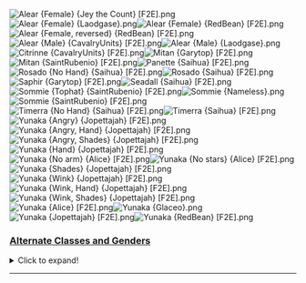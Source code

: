 ![Alear {Female} {Jey the Count} [F2E].png](https://raw.githubusercontent.com/Klokinator/FE-Repo/main/Portrait%20Repository/FE17%20Mugs%20(Engage)/Alear%20(Female)%20%7BJey%20the%20Count%7D%20%5BF2E%5D.png "Alear {Female} {Jey the Count} [F2E].png")![Alear {Female} {Laodgase}.png](https://raw.githubusercontent.com/Klokinator/FE-Repo/main/Portrait%20Repository/FE17%20Mugs%20(Engage)/Alear%20(Female)%20%7BLaodgase%7D.png "Alear {Female} {Laodgase}.png")![Alear {Female} {RedBean} [F2E].png](https://raw.githubusercontent.com/Klokinator/FE-Repo/main/Portrait%20Repository/FE17%20Mugs%20(Engage)/Alear%20(Female)%20%7BRedBean%7D%20%5BF2E%5D.png "Alear {Female} {RedBean} [F2E].png")![Alear {Female, reversed} {RedBean} [F2E].png](https://raw.githubusercontent.com/Klokinator/FE-Repo/main/Portrait%20Repository/FE17%20Mugs%20(Engage)/Alear%20(Female,%20reversed)%20%7BRedBean%7D%20%5BF2E%5D.png "Alear {Female, reversed} {RedBean} [F2E].png")![Alear {Male} {CavalryUnits} [F2E].png](https://raw.githubusercontent.com/Klokinator/FE-Repo/main/Portrait%20Repository/FE17%20Mugs%20(Engage)/Alear%20(Male)%20%7BCavalryUnits%7D%20%5BF2E%5D.png "Alear {Male} {CavalryUnits} [F2E].png")![Alear {Male} {Laodgase}.png](https://raw.githubusercontent.com/Klokinator/FE-Repo/main/Portrait%20Repository/FE17%20Mugs%20(Engage)/Alear%20(Male)%20%7BLaodgase%7D.png "Alear {Male} {Laodgase}.png")![Citrinne {CavalryUnits} [F2E].png](https://raw.githubusercontent.com/Klokinator/FE-Repo/main/Portrait%20Repository/FE17%20Mugs%20(Engage)/Citrinne%20%7BCavalryUnits%7D%20%5BF2E%5D.png "Citrinne {CavalryUnits} [F2E].png")![Mitan {Garytop} [F2E].png](https://raw.githubusercontent.com/Klokinator/FE-Repo/main/Portrait%20Repository/FE17%20Mugs%20(Engage)/Mitan%20%7BGarytop%7D%20%5BF2E%5D.png "Mitan {Garytop} [F2E].png")![Mitan {SaintRubenio} [F2E].png](https://raw.githubusercontent.com/Klokinator/FE-Repo/main/Portrait%20Repository/FE17%20Mugs%20(Engage)/Mitan%20%7BSaintRubenio%7D%20%5BF2E%5D.png "Mitan {SaintRubenio} [F2E].png")![Panette {Saihua} [F2E].png](https://raw.githubusercontent.com/Klokinator/FE-Repo/main/Portrait%20Repository/FE17%20Mugs%20(Engage)/Panette%20%7BSaihua%7D%20%5BF2E%5D.png "Panette {Saihua} [F2E].png")![Rosado {No Hand} {Saihua} [F2E].png](https://raw.githubusercontent.com/Klokinator/FE-Repo/main/Portrait%20Repository/FE17%20Mugs%20(Engage)/Rosado%20(No%20Hand)%20%7BSaihua%7D%20%5BF2E%5D.png "Rosado {No Hand} {Saihua} [F2E].png")![Rosado {Saihua} [F2E].png](https://raw.githubusercontent.com/Klokinator/FE-Repo/main/Portrait%20Repository/FE17%20Mugs%20(Engage)/Rosado%20%7BSaihua%7D%20%5BF2E%5D.png "Rosado {Saihua} [F2E].png")![Saphir {Garytop} [F2E].png](https://raw.githubusercontent.com/Klokinator/FE-Repo/main/Portrait%20Repository/FE17%20Mugs%20(Engage)/Saphir%20%7BGarytop%7D%20%5BF2E%5D.png "Saphir {Garytop} [F2E].png")![Seadall {Saihua} [F2E].png](https://raw.githubusercontent.com/Klokinator/FE-Repo/main/Portrait%20Repository/FE17%20Mugs%20(Engage)/Seadall%20%7BSaihua%7D%20%5BF2E%5D.png "Seadall {Saihua} [F2E].png")![Sommie {Tophat} {SaintRubenio} [F2E].png](https://raw.githubusercontent.com/Klokinator/FE-Repo/main/Portrait%20Repository/FE17%20Mugs%20(Engage)/Sommie%20(Tophat)%20%7BSaintRubenio%7D%20%5BF2E%5D.png "Sommie {Tophat} {SaintRubenio} [F2E].png")![Sommie {Nameless}.png](https://raw.githubusercontent.com/Klokinator/FE-Repo/main/Portrait%20Repository/FE17%20Mugs%20(Engage)/Sommie%20%7BNameless%7D.png "Sommie {Nameless}.png")![Sommie {SaintRubenio} [F2E].png](https://raw.githubusercontent.com/Klokinator/FE-Repo/main/Portrait%20Repository/FE17%20Mugs%20(Engage)/Sommie%20%7BSaintRubenio%7D%20%5BF2E%5D.png "Sommie {SaintRubenio} [F2E].png")![Timerra {No Hand} {Saihua} [F2E].png](https://raw.githubusercontent.com/Klokinator/FE-Repo/main/Portrait%20Repository/FE17%20Mugs%20(Engage)/Timerra%20(No%20Hand)%20%7BSaihua%7D%20%5BF2E%5D.png "Timerra {No Hand} {Saihua} [F2E].png")![Timerra {Saihua} [F2E].png](https://raw.githubusercontent.com/Klokinator/FE-Repo/main/Portrait%20Repository/FE17%20Mugs%20(Engage)/Timerra%20%7BSaihua%7D%20%5BF2E%5D.png "Timerra {Saihua} [F2E].png")![Yunaka {Angry} {Jopettajah} [F2E].png](https://raw.githubusercontent.com/Klokinator/FE-Repo/main/Portrait%20Repository/FE17%20Mugs%20(Engage)/Yunaka%20(Angry)%20%7BJopettajah%7D%20%5BF2E%5D.png "Yunaka {Angry} {Jopettajah} [F2E].png")![Yunaka {Angry, Hand} {Jopettajah} [F2E].png](https://raw.githubusercontent.com/Klokinator/FE-Repo/main/Portrait%20Repository/FE17%20Mugs%20(Engage)/Yunaka%20(Angry,%20Hand)%20%7BJopettajah%7D%20%5BF2E%5D.png "Yunaka {Angry, Hand} {Jopettajah} [F2E].png")![Yunaka {Angry, Shades} {Jopettajah} [F2E].png](https://raw.githubusercontent.com/Klokinator/FE-Repo/main/Portrait%20Repository/FE17%20Mugs%20(Engage)/Yunaka%20(Angry,%20Shades)%20%7BJopettajah%7D%20%5BF2E%5D.png "Yunaka {Angry, Shades} {Jopettajah} [F2E].png")![Yunaka {Hand} {Jopettajah} [F2E].png](https://raw.githubusercontent.com/Klokinator/FE-Repo/main/Portrait%20Repository/FE17%20Mugs%20(Engage)/Yunaka%20(Hand)%20%7BJopettajah%7D%20%5BF2E%5D.png "Yunaka {Hand} {Jopettajah} [F2E].png")![Yunaka {No arm} {Alice} [F2E].png](https://raw.githubusercontent.com/Klokinator/FE-Repo/main/Portrait%20Repository/FE17%20Mugs%20(Engage)/Yunaka%20(No%20arm)%20%7BAlice%7D%20%5BF2E%5D.png "Yunaka {No arm} {Alice} [F2E].png")![Yunaka {No stars} {Alice} [F2E].png](https://raw.githubusercontent.com/Klokinator/FE-Repo/main/Portrait%20Repository/FE17%20Mugs%20(Engage)/Yunaka%20(No%20stars)%20%7BAlice%7D%20%5BF2E%5D.png "Yunaka {No stars} {Alice} [F2E].png")![Yunaka {Shades} {Jopettajah} [F2E].png](https://raw.githubusercontent.com/Klokinator/FE-Repo/main/Portrait%20Repository/FE17%20Mugs%20(Engage)/Yunaka%20(Shades)%20%7BJopettajah%7D%20%5BF2E%5D.png "Yunaka {Shades} {Jopettajah} [F2E].png")![Yunaka {Wink} {Jopettajah} [F2E].png](https://raw.githubusercontent.com/Klokinator/FE-Repo/main/Portrait%20Repository/FE17%20Mugs%20(Engage)/Yunaka%20(Wink)%20%7BJopettajah%7D%20%5BF2E%5D.png "Yunaka {Wink} {Jopettajah} [F2E].png")![Yunaka {Wink, Hand} {Jopettajah} [F2E].png](https://raw.githubusercontent.com/Klokinator/FE-Repo/main/Portrait%20Repository/FE17%20Mugs%20(Engage)/Yunaka%20(Wink,%20Hand)%20%7BJopettajah%7D%20%5BF2E%5D.png "Yunaka {Wink, Hand} {Jopettajah} [F2E].png")![Yunaka {Wink, Shades} {Jopettajah} [F2E].png](https://raw.githubusercontent.com/Klokinator/FE-Repo/main/Portrait%20Repository/FE17%20Mugs%20(Engage)/Yunaka%20(Wink,%20Shades)%20%7BJopettajah%7D%20%5BF2E%5D.png "Yunaka {Wink, Shades} {Jopettajah} [F2E].png")![Yunaka {Alice} [F2E].png](https://raw.githubusercontent.com/Klokinator/FE-Repo/main/Portrait%20Repository/FE17%20Mugs%20(Engage)/Yunaka%20%7BAlice%7D%20%5BF2E%5D.png "Yunaka {Alice} [F2E].png")![Yunaka {Glaceo}.png](https://raw.githubusercontent.com/Klokinator/FE-Repo/main/Portrait%20Repository/FE17%20Mugs%20(Engage)/Yunaka%20%7BGlaceo%7D.png "Yunaka {Glaceo}.png")![Yunaka {Jopettajah} [F2E].png](https://raw.githubusercontent.com/Klokinator/FE-Repo/main/Portrait%20Repository/FE17%20Mugs%20(Engage)/Yunaka%20%7BJopettajah%7D%20%5BF2E%5D.png "Yunaka {Jopettajah} [F2E].png")![Yunaka {RedBean} [F2E].png](https://raw.githubusercontent.com/Klokinator/FE-Repo/main/Portrait%20Repository/FE17%20Mugs%20(Engage)/Yunaka%20%7BRedBean%7D%20%5BF2E%5D.png "Yunaka {RedBean} [F2E].png")

### [Alternate Classes and Genders](Alternate%20Classes%20and%20Genders)

<details><summary>Click to expand!</summary>

![Etie {M} {Cygnus}.png](https://raw.githubusercontent.com/Klokinator/FE-Repo/main/Portrait%20Repository/FE17%20Mugs%20(Engage)/Alternate%20Classes%20and%20Genders/Etie%20(M)%20%7BCygnus%7D.png "Etie {M} {Cygnus}.png")



----



</details>



----

